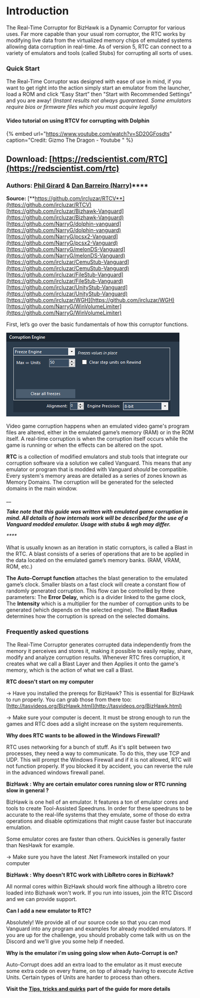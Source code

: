 # Introduction

The Real-Time Corruptor for BizHawk is a Dynamic Corruptor for various uses. Far more capable than your usual rom corruptor, the RTC works by modifying live data from the virtualized memory chips of emulated systems allowing data corruption in real-time. As of version 5, RTC can connect to a variety of emulators and tools \(called Stubs\) for corrupting all sorts of uses.

### Quick Start

The Real-Time Corruptor was designed with ease of use in mind, if you want to get right into the action simply start an emulator from the launcher, load a ROM and click “Easy Start” then "Start with Recommended Settings" and you are away! \(_Instant results not always guaranteed. Some emulators require bios or firmware files which you must acquire legally\)_

#### Video tutorial on using RTCV for corrupting with Dolphin

{% embed url="https://www.youtube.com/watch?v=SD20GFosdts" caption="Credit: Gizmo The Dragon - Youtube " %}



## Download: [https://redscientist.com/RTC](https://redscientist.com/rtc)

### **Authors:** [**Phil Girard**](http://redscientist.com/) **&** [**Dan Barreiro \(Narry\)**](https://narry.land/)\*\*\*\*

**Source:** [**https://github.com/ircluzar/RTCV**](https://github.com/ircluzar/RTCV)  
[https://github.com/ircluzar/Bizhawk-Vanguard](https://github.com/ircluzar/Bizhawk-Vanguard)  
[https://github.com/NarryG/dolphin-vanguard](https://github.com/NarryG/dolphin-vanguard)  
[https://github.com/NarryG/pcsx2-Vanguard](https://github.com/NarryG/pcsx2-Vanguard)  
[https://github.com/NarryG/melonDS-Vanguard](https://github.com/NarryG/melonDS-Vanguard)  
[https://github.com/ircluzar/CemuStub-Vanguard](https://github.com/ircluzar/CemuStub-Vanguard)  
[https://github.com/ircluzar/FileStub-Vanguard](https://github.com/ircluzar/FileStub-Vanguard)  
[https://github.com/ircluzar/UnityStub-Vanguard](https://github.com/ircluzar/UnityStub-Vanguard)  
[https://github.com/ircluzar/WGH](https://github.com/ircluzar/WGH)  
[https://github.com/NarryG/WinVolumeLimiter](https://github.com/NarryG/WinVolumeLimiter)

First, let’s go over the basic fundamentals of how this corruptor functions.

![Modded emulators, stubs and extra stuff can be downloaded from the RTC Launcher](../../.gitbook/assets/image%20%2848%29.png)

Video game corruption happens when an emulated video game's program files are altered, either in the emulated game’s memory \(RAM\) or in the ROM itself. A real-time corruption is when the corruption itself occurs while the game is running or when the effects can be altered on the spot.

**RTC** is a collection of modified emulators and stub tools that integrate our corruption software via a solution we called Vanguard. This means that any emulator or program that is modded with Vanguard _should_ be compatible. Every system's memory areas are detailed as a series of zones known as Memory Domains. The corruption will be generated for the selected domains in the main window. 

\_\_

_**Take note that this guide was written with emulated game corruption in mind. All details of how internals work will be described for the use of a Vanguard modded emulator. Usage with stubs & wgh may differ.**_

_\*\*\*\*_

What is usually known as an iteration in static corruptors, is called a Blast in the RTC. A blast consists of a series of operations that are to be applied in the data located on the emulated game’s memory banks. \(RAM, VRAM, ROM, etc.\)

**The Auto-Corrupt function** attaches the blast generation to the emulated game’s clock. Smaller blasts on a fast clock will create a constant flow of randomly generated corruption. This flow can be controlled by three parameters: The **Error Delay,** which is a divider linked to the game clock, The **Intensity** which is a multiplier for the number of corruption units to be generated \(which depends on the selected engine\). The **Blast Radius** determines how the corruption is spread on the selected domains.

### Frequently asked questions

The Real-Time Corruptor generates corrupted data independently from the memory it perceives and stores it, making it possible to easily replay, share, modify and analyze corruption results. Whenever RTC fires corruption, it creates what we call a Blast Layer and then Applies it onto the game's memory, which is the action of what we call a Blast.

**RTC doesn't start on my computer**

-&gt; Have you installed the prereqs for BizHawk? This is essential for BizHawk to run properly. You can grab those from there too: [http://tasvideos.org/BizHawk.html](http://tasvideos.org/BizHawk.html)

-&gt; Make sure your computer is decent. It must be strong enough to run the games and RTC does add a slight increase on the system requirements.

 **Why does RTC wants to be allowed in the Windows Firewall?**



RTC uses networking for a bunch of stuff. As it's split between two processes, they need a way to communicate. To do this, they use TCP and UDP. This will prompt the Windows Firewall and if it is not allowed, RTC will not function properly. If you blocked it by accident, you can reverse the rule in the advanced windows firewall panel.

 **BizHawk : Why are certain emulator cores running slow or RTC running slow in general ?**

BizHawk is one hell of an emulator. It features a ton of emulator cores and tools to create Tool-Assisted Speedruns. In order for these speedruns to be accurate to the real-life systems that they emulate, some of those do extra operations and disable optimizations that might cause faster but inaccurate emulation.

Some emulator cores are faster than others. QuickNes is generally faster than NesHawk for example.

-&gt; Make sure you have the latest .Net Framework installed on your computer

**BizHawk : Why doesn't RTC work with LibRetro cores in BizHawk?**

All normal cores within BizHawk should work fine although a libretro core loaded into Bizhawk won't work. If you run into issues, join the RTC Discord and we can provide support.

**Can I add a new emulator to RTC?**

Absolutely! We provide all of our source code so that you can mod Vanguard into any program and examples for already modded emulators. If you are up for the challenge, you should probably come talk with us on the Discord and we'll give you some help if needed.

**Why is the emulator i'm using going slow when Auto-Corrupt is on?**

Auto-Corrupt does add an extra load to the emulator as it must execute some extra code on every frame, on top of already having to execute Active Units. Certain types of Units are harder to process than others.

**Visit the** [**Tips, tricks and quirks**](https://corrupt.wiki/corruptors/rtc-real-time-corruptor/4.html) **part of the guide for more details**

